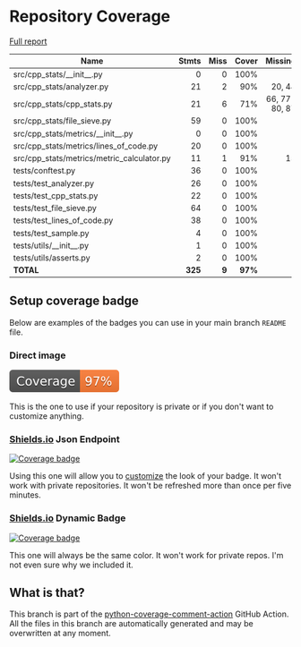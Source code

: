# Repository Coverage

[Full report](https://htmlpreview.github.io/?https://github.com/gMihMih29/cpp-stats/blob/python-coverage-comment-action-data/htmlcov/index.html)

| Name                                         |    Stmts |     Miss |   Cover |   Missing |
|--------------------------------------------- | -------: | -------: | ------: | --------: |
| src/cpp\_stats/\_\_init\_\_.py               |        0 |        0 |    100% |           |
| src/cpp\_stats/analyzer.py                   |       21 |        2 |     90% |    20, 44 |
| src/cpp\_stats/cpp\_stats.py                 |       21 |        6 |     71% |66, 77-80, 87 |
| src/cpp\_stats/file\_sieve.py                |       59 |        0 |    100% |           |
| src/cpp\_stats/metrics/\_\_init\_\_.py       |        0 |        0 |    100% |           |
| src/cpp\_stats/metrics/lines\_of\_code.py    |       20 |        0 |    100% |           |
| src/cpp\_stats/metrics/metric\_calculator.py |       11 |        1 |     91% |        15 |
| tests/conftest.py                            |       36 |        0 |    100% |           |
| tests/test\_analyzer.py                      |       26 |        0 |    100% |           |
| tests/test\_cpp\_stats.py                    |       22 |        0 |    100% |           |
| tests/test\_file\_sieve.py                   |       64 |        0 |    100% |           |
| tests/test\_lines\_of\_code.py               |       38 |        0 |    100% |           |
| tests/test\_sample.py                        |        4 |        0 |    100% |           |
| tests/utils/\_\_init\_\_.py                  |        1 |        0 |    100% |           |
| tests/utils/asserts.py                       |        2 |        0 |    100% |           |
|                                    **TOTAL** |  **325** |    **9** | **97%** |           |


## Setup coverage badge

Below are examples of the badges you can use in your main branch `README` file.

### Direct image

[![Coverage badge](https://raw.githubusercontent.com/gMihMih29/cpp-stats/python-coverage-comment-action-data/badge.svg)](https://htmlpreview.github.io/?https://github.com/gMihMih29/cpp-stats/blob/python-coverage-comment-action-data/htmlcov/index.html)

This is the one to use if your repository is private or if you don't want to customize anything.

### [Shields.io](https://shields.io) Json Endpoint

[![Coverage badge](https://img.shields.io/endpoint?url=https://raw.githubusercontent.com/gMihMih29/cpp-stats/python-coverage-comment-action-data/endpoint.json)](https://htmlpreview.github.io/?https://github.com/gMihMih29/cpp-stats/blob/python-coverage-comment-action-data/htmlcov/index.html)

Using this one will allow you to [customize](https://shields.io/endpoint) the look of your badge.
It won't work with private repositories. It won't be refreshed more than once per five minutes.

### [Shields.io](https://shields.io) Dynamic Badge

[![Coverage badge](https://img.shields.io/badge/dynamic/json?color=brightgreen&label=coverage&query=%24.message&url=https%3A%2F%2Fraw.githubusercontent.com%2FgMihMih29%2Fcpp-stats%2Fpython-coverage-comment-action-data%2Fendpoint.json)](https://htmlpreview.github.io/?https://github.com/gMihMih29/cpp-stats/blob/python-coverage-comment-action-data/htmlcov/index.html)

This one will always be the same color. It won't work for private repos. I'm not even sure why we included it.

## What is that?

This branch is part of the
[python-coverage-comment-action](https://github.com/marketplace/actions/python-coverage-comment)
GitHub Action. All the files in this branch are automatically generated and may be
overwritten at any moment.